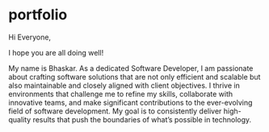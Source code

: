 # portfolio

Hi Everyone,

I hope you are all doing well!

My name is Bhaskar. As a dedicated Software Developer, I am passionate about crafting software solutions that are not only efficient and scalable but also maintainable and closely aligned with client objectives. I thrive in environments that challenge me to refine my skills, collaborate with innovative teams, and make significant contributions to the ever-evolving field of software development. My goal is to consistently deliver high-quality results that push the boundaries of what’s possible in technology.
